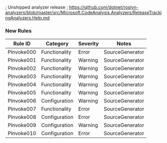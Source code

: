 ﻿; Unshipped analyzer release
; https://github.com/dotnet/roslyn-analyzers/blob/master/src/Microsoft.CodeAnalysis.Analyzers/ReleaseTrackingAnalyzers.Help.md

### New Rules
Rule ID | Category | Severity | Notes
--------|----------|----------|-------
PInvoke000 | Functionality | Error | SourceGenerator
PInvoke001 | Functionality | Warning | SourceGenerator
PInvoke002 | Functionality | Warning | SourceGenerator
PInvoke003 | Functionality | Warning | SourceGenerator
PInvoke004 | Functionality | Warning | SourceGenerator
PInvoke005 | Functionality | Warning | SourceGenerator
PInvoke006 | Configuration | Warning | SourceGenerator
PInvoke007 | Functionality | Error | SourceGenerator
PInvoke008 | Configuration | Error | SourceGenerator
PInvoke009 | Configuration | Warning | SourceGenerator
PInvoke010 | Configuration | Error | SourceGenerator